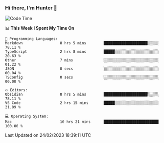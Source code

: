 ### Hi there, I'm Hunter 👋

<!--
**huntermatrix/huntermatrix** is a ✨ _special_ ✨ repository because its `README.md` (this file) appears on your GitHub profile.

Here are some ideas to get you started:

- 🔭 I’m currently working on ...
- 🌱 I’m currently learning ...
- 👯 I’m looking to collaborate on ...
- 🤔 I’m looking for help with ...
- 💬 Ask me about ...
- 📫 How to reach me: ...
- 😄 Pronouns: ...
- ⚡ Fun fact: ...
-->

<!--START_SECTION:waka-->
![Code Time](http://img.shields.io/badge/Code%20Time-12%20hrs%2021%20mins-blue)

📊 **This Week I Spent My Time On** 

```text
💬 Programming Languages: 
Markdown                 8 hrs 5 mins        ████████████████████░░░░░   78.11 % 
TypeScript               2 hrs 8 mins        █████░░░░░░░░░░░░░░░░░░░░   20.63 % 
Other                    7 mins              ░░░░░░░░░░░░░░░░░░░░░░░░░   01.22 % 
JSON                     0 secs              ░░░░░░░░░░░░░░░░░░░░░░░░░   00.04 % 
TSConfig                 0 secs              ░░░░░░░░░░░░░░░░░░░░░░░░░   00.00 % 

🔥 Editors: 
Obsidian                 8 hrs 5 mins        ████████████████████░░░░░   78.11 % 
VS Code                  2 hrs 15 mins       █████░░░░░░░░░░░░░░░░░░░░   21.89 % 

💻 Operating System: 
Mac                      10 hrs 21 mins      █████████████████████████   100.00 % 
```


 Last Updated on 24/02/2023 18:39:11 UTC
<!--END_SECTION:waka-->
